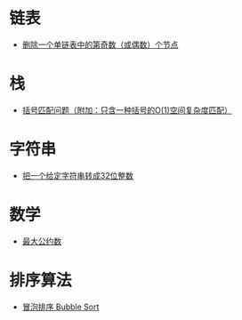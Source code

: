 # 链表
* [删除一个单链表中的第奇数（或偶数）个节点](https://github.com/huangjuegeek/coding-problems/blob/master/Problems/Delete%20the%20Odd%20or%20Even%20ListNode.md)

# 栈
* [括号匹配问题（附加：只含一种括号的O(1)空间复杂度匹配）](https://github.com/huangjuegeek/coding-problems/blob/master/Problems/%E6%8B%AC%E5%8F%B7%E5%8C%B9%E9%85%8D%E9%97%AE%E9%A2%98.md)

# 字符串
* [把一个给定字符串转成32位整数](https://github.com/huangjuegeek/coding-problems/blob/master/Problems/String%20to%2032bit%20Integer.md)

# 数学
* [最大公约数](https://github.com/huangjuegeek/coding-problems/blob/master/Problems/Greatest%20Common%20Divisor%20(GCD).md)

# 排序算法
* [冒泡排序 Bubble Sort](https://github.com/huangjuegeek/coding-problems/blob/master/Problems/%E5%86%92%E6%B3%A1%E6%8E%92%E5%BA%8FBubble%20Sort.md)
